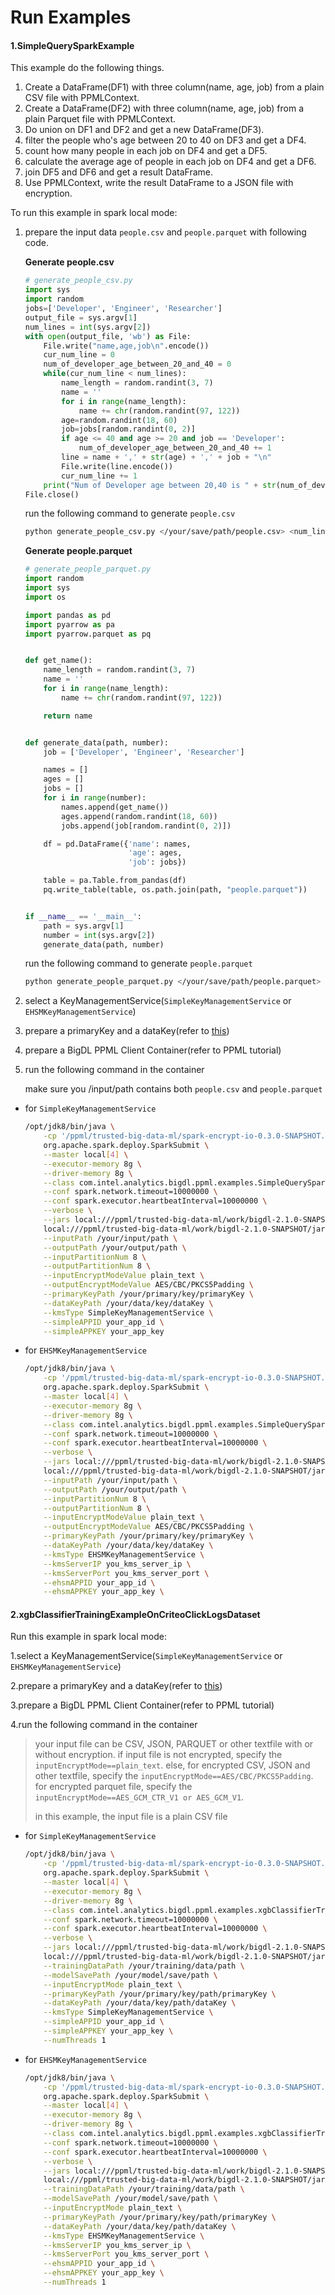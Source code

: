 # Run Examples

#### 1.SimpleQuerySparkExample

This example do the following things.

1. Create a DataFrame(DF1) with three column(name, age, job) from a plain CSV file with PPMLContext.
2. Create a DataFrame(DF2) with three column(name, age, job) from a plain Parquet file with PPMLContext.
3. Do union on DF1 and DF2 and get a new DataFrame(DF3).
4. filter the people who's age between 20 to 40 on DF3 and get a DF4.
5. count how many people in each job on DF4 and get a DF5.
6. calculate the average age of people in each job on DF4 and get a DF6.
7. join DF5 and DF6 and get a result DataFrame.
8. Use PPMLContext, write the result DataFrame to a JSON file with encryption.

To run this example in spark local mode:

1. prepare the input data `people.csv` and `people.parquet` with following code.

   **Generate people.csv**

   ```python
   # generate_people_csv.py
   import sys
   import random
   jobs=['Developer', 'Engineer', 'Researcher']
   output_file = sys.argv[1]
   num_lines = int(sys.argv[2])
   with open(output_file, 'wb') as File:
       File.write("name,age,job\n".encode())
       cur_num_line = 0
       num_of_developer_age_between_20_and_40 = 0
       while(cur_num_line < num_lines):
           name_length = random.randint(3, 7)
           name = ''
           for i in range(name_length):
               name += chr(random.randint(97, 122))
           age=random.randint(18, 60)
           job=jobs[random.randint(0, 2)]
           if age <= 40 and age >= 20 and job == 'Developer':
               num_of_developer_age_between_20_and_40 += 1
           line = name + ',' + str(age) + ',' + job + "\n"
           File.write(line.encode())
           cur_num_line += 1
       print("Num of Developer age between 20,40 is " + str(num_of_developer_age_between_20_and_40))
   File.close()
   ```

   run the following command to generate `people.csv`

   ```bash
   python generate_people_csv.py </your/save/path/people.csv> <num_lines>
   ```

   

   **Generate people.parquet**

   ```python
   # generate_people_parquet.py
   import random
   import sys
   import os
   
   import pandas as pd
   import pyarrow as pa
   import pyarrow.parquet as pq
   
   
   def get_name():
       name_length = random.randint(3, 7)
       name = ''
       for i in range(name_length):
           name += chr(random.randint(97, 122))
   
       return name
   
   
   def generate_data(path, number):
       job = ['Developer', 'Engineer', 'Researcher']
   
       names = []
       ages = []
       jobs = []
       for i in range(number):
           names.append(get_name())
           ages.append(random.randint(18, 60))
           jobs.append(job[random.randint(0, 2)])
   
       df = pd.DataFrame({'name': names,
                          'age': ages,
                          'job': jobs})
   
       table = pa.Table.from_pandas(df)
       pq.write_table(table, os.path.join(path, "people.parquet"))
   
   
   if __name__ == '__main__':
       path = sys.argv[1]
       number = int(sys.argv[2])
       generate_data(path, number)
   ```

   run the following command to generate `people.parquet`

   ```bash
   python generate_people_parquet.py </your/save/path/people.parquet> <number>
   ```

2. select a KeyManagementService(`SimpleKeyManagementService` or `EHSMKeyManagementService`)

3. prepare a primaryKey and a dataKey(refer to [this](https://github.com/intel-analytics/BigDL/blob/main/ppml/services/kms-utils/docker/README.md))

4. prepare a BigDL PPML Client Container(refer to PPML tutorial)

5. run the following command in the container

   make sure you /input/path contains both `people.csv` and `people.parquet`

- for `SimpleKeyManagementService` 

  ```bash
  /opt/jdk8/bin/java \
      -cp '/ppml/trusted-big-data-ml/spark-encrypt-io-0.3.0-SNAPSHOT.jar:/ppml/trusted-big-data-ml/work/bigdl-2.1.0-SNAPSHOT/jars/*:/ppml/trusted-big-data-ml/work/spark-3.1.2/conf/:/ppml/trusted-big-data-ml/work/spark-3.1.2/jars/*:/ppml/trusted-big-data-ml/work/spark-3.1.2/examples/jars/*' -Xmx16g \
      org.apache.spark.deploy.SparkSubmit \
      --master local[4] \
      --executor-memory 8g \
      --driver-memory 8g \
      --class com.intel.analytics.bigdl.ppml.examples.SimpleQuerySparkExample \
      --conf spark.network.timeout=10000000 \
      --conf spark.executor.heartbeatInterval=10000000 \
      --verbose \
      --jars local:///ppml/trusted-big-data-ml/work/bigdl-2.1.0-SNAPSHOT/jars/bigdl-ppml-spark_3.1.2-2.1.0-SNAPSHOT.jar \
      local:///ppml/trusted-big-data-ml/work/bigdl-2.1.0-SNAPSHOT/jars/bigdl-ppml-spark_3.1.2-2.1.0-SNAPSHOT.jar \
      --inputPath /your/input/path \
      --outputPath /your/output/path \
      --inputPartitionNum 8 \
      --outputPartitionNum 8 \
      --inputEncryptModeValue plain_text \
      --outputEncryptModeValue AES/CBC/PKCS5Padding \
      --primaryKeyPath /your/primary/key/primaryKey \
      --dataKeyPath /your/data/key/dataKey \
      --kmsType SimpleKeyManagementService \
      --simpleAPPID your_app_id \
      --simpleAPPKEY your_app_key
  ```

- for `EHSMKeyManagementService`

  ```bash
  /opt/jdk8/bin/java \
      -cp '/ppml/trusted-big-data-ml/spark-encrypt-io-0.3.0-SNAPSHOT.jar:/ppml/trusted-big-data-ml/work/bigdl-2.1.0-SNAPSHOT/jars/*:/ppml/trusted-big-data-ml/work/spark-3.1.2/conf/:/ppml/trusted-big-data-ml/work/spark-3.1.2/jars/*:/ppml/trusted-big-data-ml/work/spark-3.1.2/examples/jars/*' -Xmx16g \
      org.apache.spark.deploy.SparkSubmit \
      --master local[4] \
      --executor-memory 8g \
      --driver-memory 8g \
      --class com.intel.analytics.bigdl.ppml.examples.SimpleQuerySparkExample \
      --conf spark.network.timeout=10000000 \
      --conf spark.executor.heartbeatInterval=10000000 \
      --verbose \
      --jars local:///ppml/trusted-big-data-ml/work/bigdl-2.1.0-SNAPSHOT/jars/bigdl-ppml-spark_3.1.2-2.1.0-SNAPSHOT.jar \
      local:///ppml/trusted-big-data-ml/work/bigdl-2.1.0-SNAPSHOT/jars/bigdl-ppml-spark_3.1.2-2.1.0-SNAPSHOT.jar \
      --inputPath /your/input/path \
      --outputPath /your/output/path \
      --inputPartitionNum 8 \
      --outputPartitionNum 8 \
      --inputEncryptModeValue plain_text \
      --outputEncryptModeValue AES/CBC/PKCS5Padding \
      --primaryKeyPath /your/primary/key/primaryKey \
      --dataKeyPath /your/data/key/dataKey \
      --kmsType EHSMKeyManagementService \
      --kmsServerIP you_kms_server_ip \
      --kmsServerPort you_kms_server_port \
      --ehsmAPPID your_app_id \
      --ehsmAPPKEY your_app_key \
  ```

#### 2.xgbClassifierTrainingExampleOnCriteoClickLogsDataset

Run this example in spark local mode:

1.select a KeyManagementService(`SimpleKeyManagementService` or `EHSMKeyManagementService`)

2.prepare a primaryKey and a dataKey(refer to [this](https://github.com/intel-analytics/BigDL/blob/main/ppml/services/kms-utils/docker/README.md))

3.prepare a BigDL PPML Client Container(refer to PPML tutorial)

4.run the following command in the container

> your input file can be CSV, JSON, PARQUET or other textfile with or without encryption. if input file is not encrypted, specify the `inputEncryptMode==plain_text`. else, for encrypted CSV, JSON and other textfile, specify the `inputEncryptMode==AES/CBC/PKCS5Padding`. for encrypted parquet file, specify the `inputEncryptMode==AES_GCM_CTR_V1 or AES_GCM_V1`.
>
> in this example, the input file is a plain CSV file

- for `SimpleKeyManagementService` 

  ```bash
  /opt/jdk8/bin/java \
      -cp '/ppml/trusted-big-data-ml/spark-encrypt-io-0.3.0-SNAPSHOT.jar:/ppml/trusted-big-data-ml/work/bigdl-2.1.0-SNAPSHOT/jars/*:/ppml/trusted-big-data-ml/work/spark-3.1.2/conf/:/ppml/trusted-big-data-ml/work/spark-3.1.2/jars/*:/ppml/trusted-big-data-ml/work/spark-3.1.2/examples/jars/*' -Xmx16g \
      org.apache.spark.deploy.SparkSubmit \
      --master local[4] \
      --executor-memory 8g \
      --driver-memory 8g \
      --class com.intel.analytics.bigdl.ppml.examples.xgbClassifierTrainingExampleOnCriteoClickLogsDataset \
      --conf spark.network.timeout=10000000 \
      --conf spark.executor.heartbeatInterval=10000000 \
      --verbose \
      --jars local:///ppml/trusted-big-data-ml/work/bigdl-2.1.0-SNAPSHOT/jars/bigdl-ppml-spark_3.1.2-2.1.0-SNAPSHOT.jar \
      local:///ppml/trusted-big-data-ml/work/bigdl-2.1.0-SNAPSHOT/jars/bigdl-ppml-spark_3.1.2-2.1.0-SNAPSHOT.jar \
      --trainingDataPath /your/training/data/path \
      --modelSavePath /your/model/save/path \
      --inputEncryptMode plain_text \
      --primaryKeyPath /your/primary/key/path/primaryKey \
      --dataKeyPath /your/data/key/path/dataKey \
      --kmsType SimpleKeyManagementService \
      --simpleAPPID your_app_id \
      --simpleAPPKEY your_app_key \
      --numThreads 1
  ```

- for `EHSMKeyManagementService`

  ```bash
  /opt/jdk8/bin/java \
      -cp '/ppml/trusted-big-data-ml/spark-encrypt-io-0.3.0-SNAPSHOT.jar:/ppml/trusted-big-data-ml/work/bigdl-2.1.0-SNAPSHOT/jars/*:/ppml/trusted-big-data-ml/work/spark-3.1.2/conf/:/ppml/trusted-big-data-ml/work/spark-3.1.2/jars/*:/ppml/trusted-big-data-ml/work/spark-3.1.2/examples/jars/*' -Xmx16g \
      org.apache.spark.deploy.SparkSubmit \
      --master local[4] \
      --executor-memory 8g \
      --driver-memory 8g \
      --class com.intel.analytics.bigdl.ppml.examples.xgbClassifierTrainingExampleOnCriteoClickLogsDataset \
      --conf spark.network.timeout=10000000 \
      --conf spark.executor.heartbeatInterval=10000000 \
      --verbose \
      --jars local:///ppml/trusted-big-data-ml/work/bigdl-2.1.0-SNAPSHOT/jars/bigdl-ppml-spark_3.1.2-2.1.0-SNAPSHOT.jar \
      local:///ppml/trusted-big-data-ml/work/bigdl-2.1.0-SNAPSHOT/jars/bigdl-ppml-spark_3.1.2-2.1.0-SNAPSHOT.jar \
      --trainingDataPath /your/training/data/path \
      --modelSavePath /your/model/save/path \
      --inputEncryptMode plain_text \
      --primaryKeyPath /your/primary/key/path/primaryKey \
      --dataKeyPath /your/data/key/path/dataKey \
      --kmsType EHSMKeyManagementService \
      --kmsServerIP you_kms_server_ip \
      --kmsServerPort you_kms_server_port \
      --ehsmAPPID your_app_id \
      --ehsmAPPKEY your_app_key \
      --numThreads 1
  ```

  